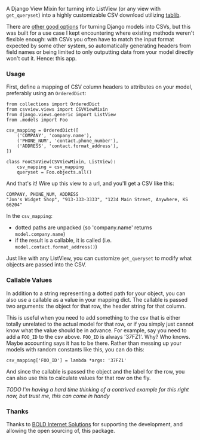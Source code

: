 A Django View Mixin for turning into ListView (or any view with `get_queryset`) into a highly customizable CSV download utilizing [tablib][].

There are [other good options][option] for turning Django models into CSVs, but this was built for a use case I kept encountering where existing methods weren't flexible enough: with CSVs you often have to match the input format expected by some other system, so automatically generating headers from field names or being limited to only outputting data from your model directly won't cut it. Hence: this app.

### Usage

First, define a mapping of CSV column headers to attributes on your model, preferably using an `OrderedDict`:

    from collections import OrderedDict
    from csvview.views import CSVViewMixin
    from django.views.generic import ListView
    from .models import Foo

    csv_mapping = OrderedDict([
        ('COMPANY', 'company.name'),   
        ('PHONE_NUM', 'contact.phone_number'),
        ('ADDRESS', 'contact.format_address'),
    ])

    class FooCSVView(CSVViewMixin, ListView):
        csv_mapping = csv_mapping
        queryset = Foo.objects.all()

And that's it! Wire up this view to a url, and you'll get a CSV like this:

    COMPANY, PHONE_NUM, ADDRESS
    "Jon's Widget Shop", "913-333-3333", "1234 Main Street, Anywhere, KS 66204"

In the `csv_mapping`: 

- dotted paths are unpacked (so 'company.name' returns `model.company.name`)
- if the result is a callable, it is called (i.e. `model.contact.format_address()`)

Just like with any ListView, you can customize `get_queryset` to modify what objects are passed into the CSV.

### Callable Values

In addition to a string representing a dotted path for your object, you can also use a callable as a value in your mapping dict. The callable is passed two arguments: the object for that row, the header string for that column. 

This is useful when you need to add something to the csv that is either totally unrelated to the actual model for that row, or if you simply just cannot know what the value should be in advance. For example, say you need to add a `FOO_ID` to the csv above. `FOO_ID` is always '37FZ1'. Why? Who knows. Maybe accounting says it has to be there. Rather than messing up your models with random constants like this, you can do this:

    csv_mapping['FOO_ID'] = lambda *args: '37FZ1'

And since the callable is passed the object and the label for the row, you can also use this to calculate values for that row on the fly. 

*TODO I'm having a hard time thinking of a contrived example for this right now, but trust me, this can come in handy*


[tablib]: http://python-tablib.org
[option]: https://github.com/joshourisman/django-tablib


### Thanks

Thanks to [BOLD Internet Solutions][bold] for supporting the development, and allowing the open sourcing of, this package.

[bold]: http://www.bold-is.com/
